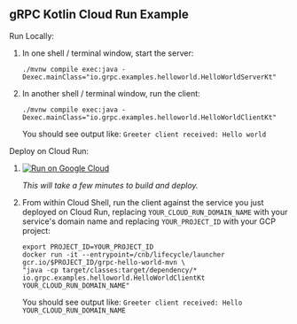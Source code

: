 gRPC Kotlin Cloud Run Example
-----------------------------

Run Locally:
1. In one shell / terminal window, start the server:
    ```
    ./mvnw compile exec:java -Dexec.mainClass="io.grpc.examples.helloworld.HelloWorldServerKt"
    ```
1. In another shell / terminal window, run the client:
    ```
    ./mvnw compile exec:java -Dexec.mainClass="io.grpc.examples.helloworld.HelloWorldClientKt"
    ```

   You should see output like: `Greeter client received: Hello world`

Deploy on Cloud Run:

1. [![Run on Google Cloud](https://deploy.cloud.run/button.svg)](https://deploy.cloud.run)

    *This will take a few minutes to build and deploy.*

1. From within Cloud Shell, run the client against the service you just deployed on Cloud Run, replacing `YOUR_CLOUD_RUN_DOMAIN_NAME` with your service's domain name and replacing `YOUR_PROJECT_ID` with your GCP project:
   ```
   export PROJECT_ID=YOUR_PROJECT_ID
   docker run -it --entrypoint=/cnb/lifecycle/launcher gcr.io/$PROJECT_ID/grpc-hello-world-mvn \
   "java -cp target/classes:target/dependency/* io.grpc.examples.helloworld.HelloWorldClientKt YOUR_CLOUD_RUN_DOMAIN_NAME"
   ```

   You should see output like: `Greeter client received: Hello YOUR_CLOUD_RUN_DOMAIN_NAME`
